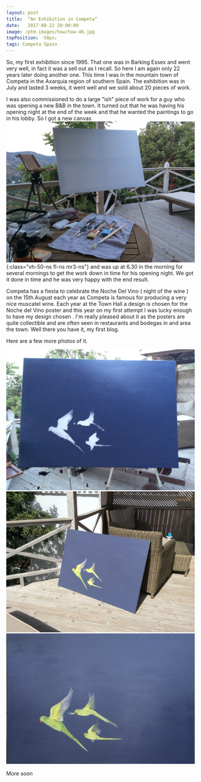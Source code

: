 ```yaml
---
layout: post
title:  “An Exhibition in Competa“
date:   2017-08-22 20:00:00
image: /ptm-images/how/how-46.jpg
topPosition: -50px;
tags: Competa Spain
---
```


So, my first exhibition since 1995. That one was in Barking Essex and went very well, in fact it was a sell out as I recall. So here I am again only 22 years later doing another one.
This time I was in the mountain town of Competa in the Axarquia region of southern Spain. The exhibition was in July and lasted 3 weeks, it went well and we sold about 20 pieces of work.

I was also commissioned to do a large "ish" piece of work for a guy who was opening a new B&B in the town. It turned out that he was having his opening night at the end of the week and that he wanted the paintings to go in his lobby. So I got a new canvas 
![Competa1](/ptm-images/how/how-43.jpg){:class="vh-50-ns fl-ns mr3-ns"}
and was up at 6.30 in the morning for several mornings to get the work down in time for his opening night. We got it done in time and he was very happy with the end result. 

Competa has a fiesta to celebrate the Noche Del Vino ( night of the wine ) on the 15th August each year as Competa is famous for producing a very nice muscatel wine. Each year at the Town Hall a design is chosen for the Noche del Vino poster and this year on my first attempt I was lucky enough to have my design chosen . I'm really pleased about it as the posters are quite collectible and are often seen in restaurants and bodegas in and area the town.
Well there you have it, my first blog.

Here are a few more photos of it.


![Competa2](/ptm-images/how/how-44.jpg)
![Competa3](/ptm-images/how/how-45.jpg)
![Competa4](/ptm-images/how/how-46.jpg)


More soon 
